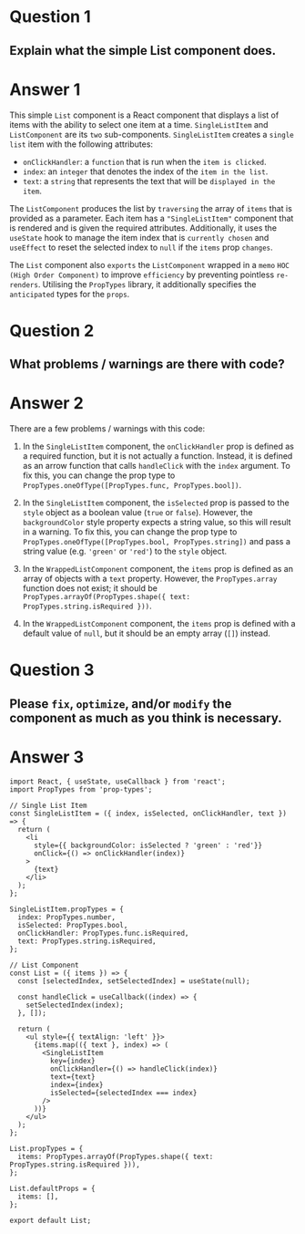 # Question 1
##  Explain what the simple List component does.

# Answer 1
This simple `List` component is a React component that displays a list of items with the ability to select one item at a time. 
`SingleListItem` and `ListComponent` are its `two` sub-components. 
`SingleListItem` creates a `single list` item with the following attributes:
- `onClickHandler`: a `function` that is run when the `item is clicked`. 
- `index`: an `integer` that denotes the index of the `item in the list`.
- `text`: a `string` that represents the text that will be `displayed in the item`.

The `ListComponent` produces the list by `traversing` the array of `items` that is provided as a parameter. Each item has a `"SingleListItem"` component that is rendered and is given the required attributes. Additionally, it uses the `useState` hook to manage the item index that is `currently chosen` and `useEffect` to reset the selected index to `null` if the `items` prop `changes`.

The `List` component also `exports` the `ListComponent` wrapped in a `memo` `HOC (High Order Component)` to improve `efficiency` by preventing pointless `re-renders`. Utilising the `PropTypes` library, it additionally specifies the `anticipated` types for the `props`.


# Question 2
## What problems / warnings are there with code?

# Answer 2
There are a few problems / warnings with this code:

1. In the `SingleListItem` component, the `onClickHandler` prop is defined as a required function, but it is not actually a function. Instead, it is defined as an arrow function that calls `handleClick` with the `index` argument. To fix this, you can change the prop type to `PropTypes.oneOfType([PropTypes.func, PropTypes.bool])`.
2. In the `SingleListItem` component, the `isSelected` prop is passed to the `style` object as a boolean value (`true` or `false`). However, the `backgroundColor` style property expects a string value, so this will result in a warning. To fix this, you can change the prop type to `PropTypes.oneOfType([PropTypes.bool, PropTypes.string])` and pass a string value (e.g. `'green'` or `'red'`) to the `style` object.

3. In the `WrappedListComponent` component, the `items` prop is defined as an array of objects with a `text` property. However, the `PropTypes.array` function does not exist; it should be `PropTypes.arrayOf(PropTypes.shape({ text: PropTypes.string.isRequired }))`.
4. In the `WrappedListComponent` component, the `items` prop is defined with a default value of `null`, but it should be an empty array (`[]`) instead.


# Question 3
## Please `fix`, `optimize`, and/or `modify` the component as much as you think is necessary.

# Answer 3

```JSX
import React, { useState, useCallback } from 'react';
import PropTypes from 'prop-types';

// Single List Item
const SingleListItem = ({ index, isSelected, onClickHandler, text }) => {
  return (
    <li
      style={{ backgroundColor: isSelected ? 'green' : 'red'}}
      onClick={() => onClickHandler(index)}
    >
      {text}
    </li>
  );
};

SingleListItem.propTypes = {
  index: PropTypes.number,
  isSelected: PropTypes.bool,
  onClickHandler: PropTypes.func.isRequired,
  text: PropTypes.string.isRequired,
};

// List Component
const List = ({ items }) => {
  const [selectedIndex, setSelectedIndex] = useState(null);

  const handleClick = useCallback((index) => {
    setSelectedIndex(index);
  }, []);

  return (
    <ul style={{ textAlign: 'left' }}>
      {items.map(({ text }, index) => (
        <SingleListItem
          key={index}
          onClickHandler={() => handleClick(index)}
          text={text}
          index={index}
          isSelected={selectedIndex === index}
        />
      ))}
    </ul>
  );
};

List.propTypes = {
  items: PropTypes.arrayOf(PropTypes.shape({ text: PropTypes.string.isRequired })),
};

List.defaultProps = {
  items: [],
};

export default List;
```

